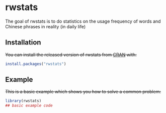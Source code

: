 # rwstats

<!-- badges: start -->
<!-- badges: end -->

The goal of rwstats is to do statistics on the usage frequency of words and Chinese phrases in reality (in daily life)

## Installation

~~You can install the released version of rwstats from [CRAN](https://CRAN.R-project.org) with:~~

``` r
install.packages("rwstats")
```

## Example

~~This is a basic example which shows you how to solve a common problem:~~

``` r
library(rwstats)
## basic example code
```


